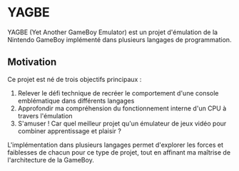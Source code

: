 # YAGBE

YAGBE (Yet Another GameBoy Emulator) est un projet d'émulation de la Nintendo GameBoy implémenté dans plusieurs langages de programmation.

## Motivation

Ce projet est né de trois objectifs principaux :

1. Relever le défi technique de recréer le comportement d'une console emblématique dans différents langages
2. Approfondir ma compréhension du fonctionnement interne d'un CPU à travers l'émulation
3. S'amuser ! Car quel meilleur projet qu'un émulateur de jeux vidéo pour combiner apprentissage et plaisir ?

L'implémentation dans plusieurs langages permet d'explorer les forces et faiblesses de chacun pour ce type de projet, tout en affinant ma maîtrise de l'architecture de la GameBoy.

